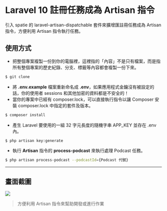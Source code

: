 # Laravel 10 註冊任務成為 Artisan 指令

引入 spatie 的 laravel-artisan-dispatchable 套件來擴增匯註冊任務成為 Artisan 指令，方便利用 Artisan 指令執行任務。

## 使用方式
- 把整個專案複製一份到你的電腦裡，這裡指的「內容」不是只有檔案，而是指所有整個專案的歷史紀錄、分支、標籤等內容都會複製一份下來。
```sh
$ git clone
```
- 將 __.env.example__ 檔案重新命名成 __.env__，如果應用程式金鑰沒有被設定的話，你的使用者 sessions 和其他加密的資料都是不安全的！
- 當你的專案中已經有 composer.lock，可以直接執行指令以讓 Composer 安裝 composer.lock 中指定的套件及版本。
```sh
$ composer install
```
- 產生 Laravel 要使用的一組 32 字元長度的隨機字串 APP_KEY 並存在 .env 內。
```sh
$ php artisan key:generate
```
- 執行 __Artisan__ 指令的 __process-podcast__ 來執行處理 Podcast 任務。
```sh
$ php artisan process-podcast --podcastId={Podcast 代號}
```

----

## 畫面截圖
![](https://i.imgur.com/c0NOObc.png)
> 方便利用 Artisan 指令來幫助開發或進行作業
